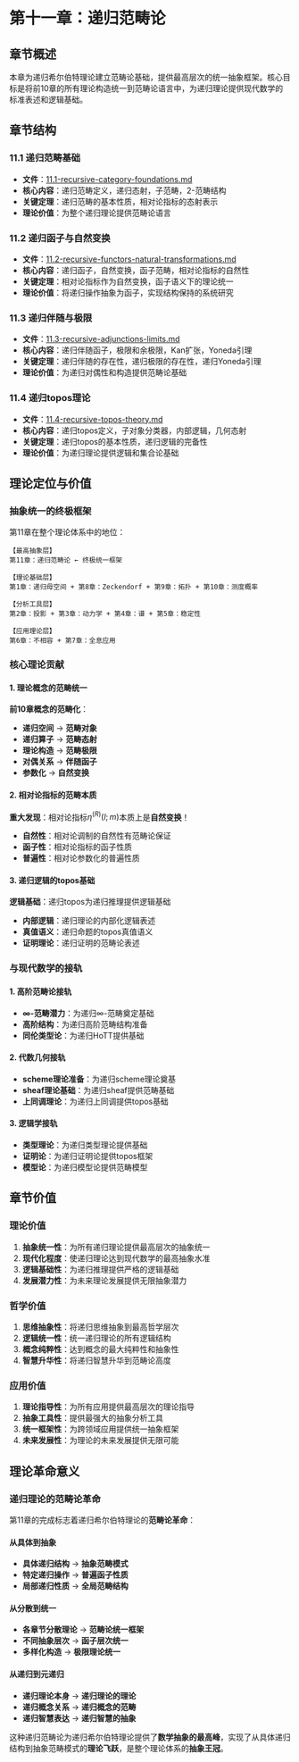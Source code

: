 # 第十一章：递归范畴论

## 章节概述

本章为递归希尔伯特理论建立范畴论基础，提供最高层次的统一抽象框架。核心目标是将前10章的所有理论构造统一到范畴论语言中，为递归理论提供现代数学的标准表述和逻辑基础。

## 章节结构

### 11.1 递归范畴基础
- **文件**：[11.1-recursive-category-foundations.md](./11.1-recursive-category-foundations.md)
- **核心内容**：递归范畴定义，递归态射，子范畴，2-范畴结构
- **关键定理**：递归范畴的基本性质，相对论指标的态射表示
- **理论价值**：为整个递归理论提供范畴论语言

### 11.2 递归函子与自然变换
- **文件**：[11.2-recursive-functors-natural-transformations.md](./11.2-recursive-functors-natural-transformations.md)
- **核心内容**：递归函子，自然变换，函子范畴，相对论指标的自然性
- **关键定理**：相对论指标作为自然变换，函子语义下的理论统一
- **理论价值**：将递归操作抽象为函子，实现结构保持的系统研究

### 11.3 递归伴随与极限
- **文件**：[11.3-recursive-adjunctions-limits.md](./11.3-recursive-adjunctions-limits.md)
- **核心内容**：递归伴随函子，极限和余极限，Kan扩张，Yoneda引理
- **关键定理**：递归伴随的存在性，递归极限的存在性，递归Yoneda引理
- **理论价值**：为递归对偶性和构造提供范畴论基础

### 11.4 递归topos理论
- **文件**：[11.4-recursive-topos-theory.md](./11.4-recursive-topos-theory.md)
- **核心内容**：递归topos定义，子对象分类器，内部逻辑，几何态射
- **关键定理**：递归topos的基本性质，递归逻辑的完备性
- **理论价值**：为递归理论提供逻辑和集合论基础

## 理论定位与价值

### 抽象统一的终极框架

第11章在整个理论体系中的地位：

```
【最高抽象层】
第11章：递归范畴论 ← 终极统一框架

【理论基础层】
第1章：递归母空间 + 第8章：Zeckendorf + 第9章：拓扑 + 第10章：测度概率

【分析工具层】  
第2章：投影 + 第3章：动力学 + 第4章：谱 + 第5章：稳定性

【应用理论层】
第6章：不相容 + 第7章：全息应用
```

### 核心理论贡献

#### 1. 理论概念的范畴统一
**前10章概念的范畴化**：
- **递归空间** → **范畴对象**
- **递归算子** → **范畴态射**  
- **理论构造** → **范畴极限**
- **对偶关系** → **伴随函子**
- **参数化** → **自然变换**

#### 2. 相对论指标的范畴本质
**重大发现**：相对论指标$\eta^{(R)}(l; m)$本质上是**自然变换**！
- **自然性**：相对论调制的自然性有范畴论保证
- **函子性**：相对论指标的函子性质
- **普遍性**：相对论参数化的普遍性质

#### 3. 递归逻辑的topos基础
**逻辑基础**：递归topos为递归推理提供逻辑基础
- **内部逻辑**：递归理论的内部化逻辑表述
- **真值语义**：递归命题的topos真值语义
- **证明理论**：递归证明的范畴论表述

### 与现代数学的接轨

#### 1. 高阶范畴论接轨
- **∞-范畴潜力**：为递归∞-范畴奠定基础
- **高阶结构**：为递归高阶范畴结构准备
- **同伦类型论**：为递归HoTT提供基础

#### 2. 代数几何接轨
- **scheme理论准备**：为递归scheme理论奠基
- **sheaf理论基础**：为递归sheaf提供范畴基础
- **上同调理论**：为递归上同调提供topos基础

#### 3. 逻辑学接轨
- **类型理论**：为递归类型理论提供基础
- **证明论**：为递归证明论提供topos框架
- **模型论**：为递归模型论提供范畴模型

## 章节价值

### 理论价值
1. **抽象统一性**：为所有递归理论提供最高层次的抽象统一
2. **现代化程度**：使递归理论达到现代数学的最高抽象水准
3. **逻辑基础性**：为递归推理提供严格的逻辑基础
4. **发展潜力性**：为未来理论发展提供无限抽象潜力

### 哲学价值
1. **思维抽象性**：将递归思维抽象到最高哲学层次
2. **逻辑统一性**：统一递归理论的所有逻辑结构
3. **概念纯粹性**：达到概念的最大纯粹性和抽象性
4. **智慧升华性**：将递归智慧升华到范畴论高度

### 应用价值
1. **理论指导性**：为所有应用提供最高层次的理论指导
2. **抽象工具性**：提供最强大的抽象分析工具
3. **统一框架性**：为跨领域应用提供统一抽象框架
4. **未来发展性**：为理论的未来发展提供无限可能

## 理论革命意义

### 递归理论的范畴论革命

第11章的完成标志着递归希尔伯特理论的**范畴论革命**：

#### 从具体到抽象
- **具体递归结构** → **抽象范畴模式**
- **特定递归操作** → **普遍函子性质**
- **局部递归性质** → **全局范畴结构**

#### 从分散到统一
- **各章节分散理论** → **范畴论统一框架**
- **不同抽象层次** → **函子层次统一**
- **多样化构造** → **极限理论统一**

#### 从递归到元递归
- **递归理论本身** → **递归理论的理论**
- **递归概念关系** → **递归概念的范畴**
- **递归智慧表达** → **递归智慧的抽象**

这种递归范畴论为递归希尔伯特理论提供了**数学抽象的最高峰**，实现了从具体递归结构到抽象范畴模式的**理论飞跃**，是整个理论体系的**抽象王冠**。